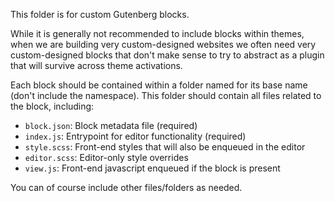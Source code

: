 This folder is for custom Gutenberg blocks.

While it is generally not recommended to include blocks within themes, when we
are building very custom-designed websites we often need very custom-designed
blocks that don't make sense to try to abstract as a plugin that will survive
across theme activations.

Each block should be contained within a folder named for its base name (don't include the namespace). This folder should contain all files related to the block, including:
- `block.json`:  Block metadata file (required)
- `index.js`:    Entrypoint for editor functionality (required)
- `style.scss`:  Front-end styles that will also be enqueued in the editor
- `editor.scss`: Editor-only style overrides
- `view.js`:     Front-end javascript enqueued if the block is present

You can of course include other files/folders as needed.

